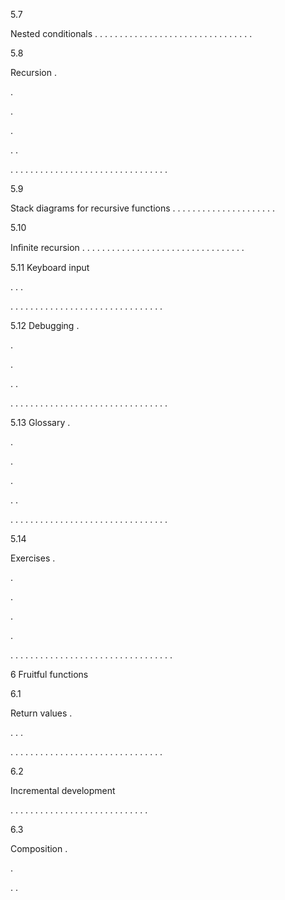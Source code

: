 5.7

Nested conditionals . . . . . . . . . . . . . . . . . . . . . . . . . . . . . . . .

5.8

Recursion .

.

.

.

. .

. . . . . . . . . . . . . . . . . . . . . . . . . . . . . . . .

5.9

Stack diagrams for recursive functions . . . . . . . . . . . . . . . . . . . . .

5.10

Inﬁnite recursion . . . . . . . . . . . . . . . . . . . . . . . . . . . . . . . . .

5.11 Keyboard input

. . .

. . . . . . . . . . . . . . . . . . . . . . . . . . . . . . .

5.12 Debugging .

.

.

. .

. . . . . . . . . . . . . . . . . . . . . . . . . . . . . . . .

5.13 Glossary .

.

.

.

. .

. . . . . . . . . . . . . . . . . . . . . . . . . . . . . . . .

5.14

Exercises .

.

.

.

.

. . . . . . . . . . . . . . . . . . . . . . . . . . . . . . . . .

6 Fruitful functions

6.1

Return values .

. . .

. . . . . . . . . . . . . . . . . . . . . . . . . . . . . . .

6.2

Incremental development

. . . . . . . . . . . . . . . . . . . . . . . . . . . .

6.3

Composition .

.

. .